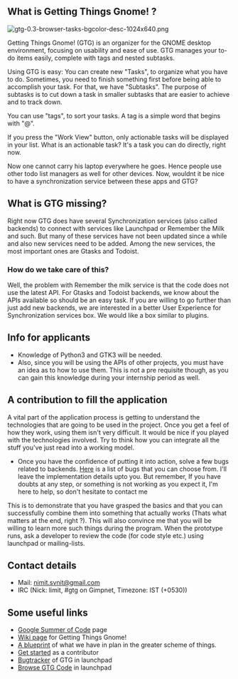 ## What is Getting Things Gnome! ?

![gtg-0.3-browser-tasks-bgcolor-desc-1024x640.png](http://gtgnome.net/wp-content/uploads/2013/01/gtg-0.3-browser-tasks-bgcolor-desc-1024x640.png)

Getting Things Gnome! (GTG) is an organizer for the GNOME desktop
environment, focusing on usability and ease of use. GTG manages your
to-do items easily, complete with tags and nested subtasks.

Using GTG is easy: You can create new "Tasks", to organize what you have
to do. Sometimes, you need to finish something first before being able
to accomplish your task. For that, we have "Subtasks". The purpose of
subtasks is to cut down a task in smaller subtasks that are easier to
achieve and to track down.

You can use "tags", to sort your tasks. A tag is a simple word that
begins with "@".

If you press the "Work View" button, only actionable tasks will be
displayed in your list. What is an actionable task? It's a task you can
do directly, right now.

Now one cannot carry his laptop everywhere he goes. Hence people use
other todo list managers as well for other devices. Now, wouldnt it be
nice to have a synchronization service between these apps and GTG?

## What is GTG missing?

Right now GTG does have several Synchronization services (also called
backends) to connect with services like Launchpad or Remember the Milk
and such. But many of these services have not been updated since a while
and also new services need to be added. Among the new services, the most
important ones are Gtasks and Todoist.

### How do we take care of this?

Well, the problem with Remember the milk service is that the code does
not use the latest API. For Gtasks and Todoist backends, we know about
the APIs available so should be an easy task. If you are willing to go
further than just add new backends, we are interested in a better User
Experience for Synchronization services box. We would like a box similar
to plugins.

## Info for applicants

- Knowledge of Python3 and GTK3 will be needed.
- Also, since you will be using the APIs of other projects, you must
  have an idea as to how to use them. This is not a pre requisite
  though, as you can gain this knowledge during your internship period
  as well.

## A contribution to fill the application

A vital part of the application process is getting to understand the
technologies that are going to be used in the project. Once you get a
feel of how they work, using them isn't very difficult. It would be nice
if you played with the technologies involved. Try to think how you can
integrate all the stuff you've just read into a working model.

- Once you have the confidence of putting it into action, solve a few
  bugs related to backends.
  [Here](https://bugs.launchpad.net/gtg/+bugs?field.tag=backends) is a
  list of bugs that you can choose from. I'll leave the implementation
  details upto you. But remember, If you have doubts at any step, or
  something is not working as you expect it, I'm here to help, so
  don't hesitate to contact me

This is to demonstrate that you have grasped the basics and that you can
successfully combine them into something that actually works (Thats what
matters at the end, right ?). This will also convince me that you will
be willing to learn more such things during the program. When the
prototype runs, ask a developer to review the code (for code style etc.)
using launchpad or mailing-lists.

## Contact details

- Mail: <nimit.svnit@gmail.com>
- IRC (Nick: limit, #gtg on Gimpnet, Timezone: IST (+0530))

## Some useful links

- [Google Summer of Code](http://google-melange.com/) page
- [Wiki page](https://wiki.gnome.org/Apps/GTG/) for Getting Things Gnome!
- [A blueprint](../../pre2020/blueprints/backends) of what we have in plan in the greater scheme of things.
- [Get started](https://wiki.gnome.org/Apps/gtg/contributing) as a contributor
- [Bugtracker](https://bugs.launchpad.net/gtg/) of GTG in launchpad
- [Browse GTG Code](https://code.launchpad.net/~gtg/gtg/trunk) in launchpad

